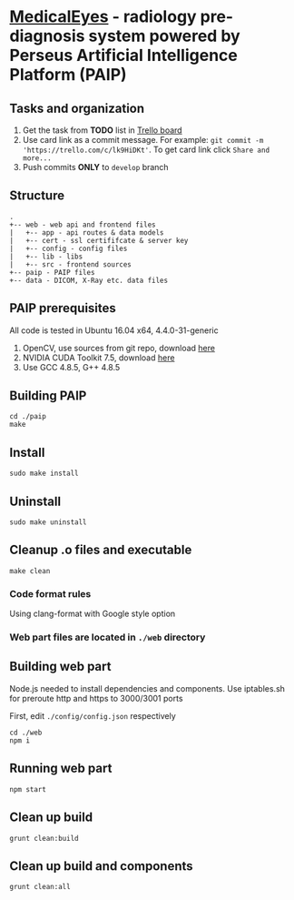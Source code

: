 # [MedicalEyes](https://medicaleyes.net) - radiology pre-diagnosis system powered by Perseus Artificial Intelligence Platform (PAIP)

## Tasks and organization

1. Get the task from **TODO** list in [Trello board](https://trello.com/b/Mhy2Me98/medeye)
2. Use card link as a commit message. For example: `git commit -m 'https://trello.com/c/lk9HiDKt'`. To get card link click `Share and more...`
3. Push commits **ONLY** to `develop` branch

## Structure
```
.
+-- web - web api and frontend files
|   +-- app - api routes & data models
|   +-- cert - ssl certififcate & server key
|   +-- config - config files
|   +-- lib - libs
|   +-- src - frontend sources
+-- paip - PAIP files
+-- data - DICOM, X-Ray etc. data files
```

## PAIP prerequisites

All code is tested in Ubuntu 16.04 x64, 4.4.0-31-generic

1. OpenCV, use sources from git repo, download [here](https://github.com/opencv/opencv)
2. NVIDIA CUDA Toolkit 7.5, download [here](https://developer.nvidia.com/cuda-downloads)
3. Use GCC 4.8.5, G++ 4.8.5

## Building PAIP 

```shell
cd ./paip
make
```

## Install

```shell
sudo make install
```

## Uninstall

```shell
sudo make uninstall
```

## Cleanup .o files and executable

```shell
make clean
```

### Code format rules
Using clang-format with Google style option

### Web part files are located in `./web` directory

## Building web part

Node.js needed to install dependencies and components. Use iptables.sh for preroute http and https to 3000/3001 ports

First, edit `./config/config.json` respectively

```shell
cd ./web
npm i
```

## Running web part
```shell
npm start
```

## Clean up build
```shell
grunt clean:build
```

## Clean up build and components
```shell
grunt clean:all
```
